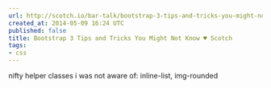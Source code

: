 ```yaml
---
url: http://scotch.io/bar-talk/bootstrap-3-tips-and-tricks-you-might-not-know
created_at: 2014-05-09 16:24 UTC
published: false
title: Bootstrap 3 Tips and Tricks You Might Not Know ♥ Scotch
tags:
- css
---
```


nifty helper classes i was not aware of: inline-list, img-rounded
